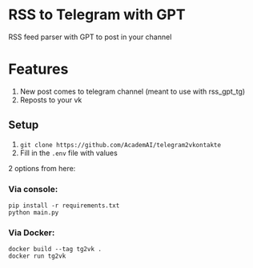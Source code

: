 # RSS to Telegram with GPT
RSS feed parser with GPT to post in your channel

# Features
1. New post comes to telegram channel (meant to use with rss_gpt_tg)
2. Reposts to your vk

## Setup
1. `git clone https://github.com/AcademAI/telegram2vkontakte` 
2. Fill in the `.env` file with values

2 options from here:

### Via console:
```
pip install -r requirements.txt
python main.py
```

### Via Docker:
```
docker build --tag tg2vk . 
docker run tg2vk
```
